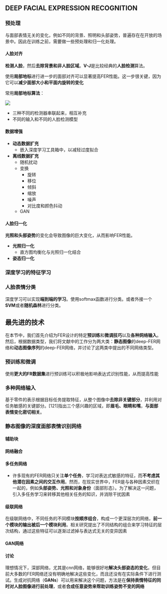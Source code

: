 ## DEEP FACIAL EXPRESSION RECOGNITION

### 预处理

与面部表情无关的变化，例如不同的背景、照明和头部姿势，普遍存在在开放的场景中。因此在训练之前，需要做一些预处理和归一化处理。

#### 人脸对齐

**检测人脸**，然后**去除背景和非人脸区域**。**V-J**是比较经典的**人脸检测**算法。

使用**局部地标**进行进一步的面部对齐可以显著提高FER性能。这一步很关键，因为它可以**减少面部大小和平面内旋转的变化**

常用**局部地标算法**：

![](https://pic.downk.cc/item/5f3c6ef414195aa594697d74.png)

+ 三种不同的检测器串联起来，相互补充
+ 不同的输入和不同的人脸检测模型

#### 数据增强

+ **动态数据扩充**
  + 嵌入深度学习工具箱中，以减轻过度拟合
+ **离线数据扩充**
  + 随机扰动
  + 变换
    + 旋转
    + 移位
    + 倾斜
    + 缩放
    + 噪声
    + 对比度和颜色抖动
  + GAN

#### 人脸归一化

**光照和头部姿势**的变化会导致图像的巨大变化，从而影响FER性能。

+ **光照归一化**
  + 直方图均衡化与光照归一化结合
+ **姿态归一化**

### 深度学习的特征学习

### 人脸表情分类

深度学习可以实现**端到端的学习**。使用softmax函数进行分类。或者外接一个**SVM**或者**随机森林**进行分类。

## 最先进的技术

在本节中，我们首先介绍为FER设计的特定**预训练**和**微调技巧**以及**各种网络输入**。然后，根据数据类型，我们将文献中的工作分为两大类：**静态图像**的deep-FER网络和**动态图像序列**的deep-FER网络，并讨论了这两类中提出的不同网络类型。

### 预训练和微调

使用**更大的FR数据集**进行预训练可以积极地影响表达式识别性能，从而提高性能

### 多种网络输入

基于零件的表示根据目标任务提取特征，从整个图像中**去除非关键部分**，并利用对任务敏感的关键部分。[121]指出三个感兴趣的区域，即**眉毛、眼睛和嘴**，**与面部表情变化密切相关**。

### 静态图像的深度面部表情识别网络

#### 辅助块

#### 网络融合

#### 多任务网络

+ 许多现有的FER网络只关注**单个任务**，学习对表达式敏感的特征，而**不考虑其他潜在因素之间的交互作用**。然而，在现实世界中，FER是与各种因素交织在一起的，例如**头部姿势、光照和对象身份**（面部形态）。为了解决这一问题，引入多任务学习来转移其他相关任务的知识，并消除干扰因素

#### 级联网络

在级联网络中，不同任务的不同模块**按顺序组合**，构成一个更深层次的网络，**前一个模块的输出被后一个模块利用**。相关研究提出了不同结构的组合来学习特征的层次结构，通过这些特征可以逐渐过滤掉与表达式无关的变异因素

#### GAN网络

#### 讨论

理想情况下，深部网络，尤其是cnn网络，能够很好地**解决头部姿态的变化**，但目前大多数的FER网络还没有明确地解决这些变化，而且还没有在实际条件下进行测试。生成对抗网络（**GANs**）可以用来解决这个问题，方法是在**保持表情特征的同时对人脸图像进行前处理**，或者**合成任意姿势来帮助训练姿势不变的网络**









